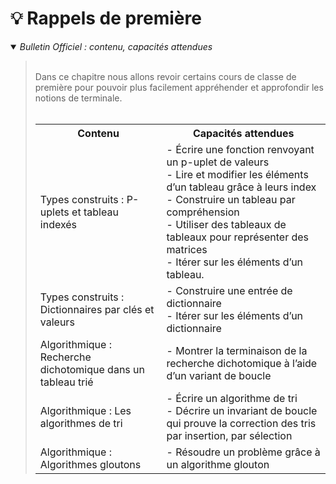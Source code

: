 # 💡 Rappels de première

<details open>
    <summary><i>Bulletin Officiel : contenu, capacités attendues</i></summary>

<blockquote>
<br>
Dans ce chapitre nous allons revoir certains cours de classe de première pour pouvoir plus facilement appréhender et approfondir les notions de terminale.
<table>
<br><br>
<tr><th> Contenu </th><th> Capacités attendues </th></tr>
<tr><td> Types construits : P-uplets et tableau indexés </td><td> - Écrire une fonction renvoyant un p-uplet de valeurs <br>- Lire et modifier les éléments d’un tableau grâce à leurs index <br>- Construire un tableau par compréhension <br>- Utiliser des tableaux de tableaux pour représenter des matrices <br>- Itérer sur les éléments d’un tableau.</td></tr>
<tr><td> Types construits : Dictionnaires par clés et valeurs </td><td> -  Construire une entrée de dictionnaire <br>- Itérer sur les éléments d’un dictionnaire</td> </tr>
<tr><td> Algorithmique : Recherche dichotomique dans un tableau trié </td><td> -  Montrer la terminaison de la recherche dichotomique à l’aide d’un variant de boucle</td> </tr>
<tr><td> Algorithmique : Les algorithmes de tri </td><td> -  Écrire un algorithme de tri <br>- Décrire un invariant de boucle qui prouve la correction des tris par insertion, par sélection</td> </tr>
<tr><td> Algorithmique : Algorithmes gloutons </td><td> -  Résoudre un problème grâce à un algorithme glouton</td> </tr>
</table>
</blockquote>
</details>


<!--

- ### [P-uplets et tableau indexés](https://notebook.basthon.fr/?from=https://raw.githubusercontent.com/abrugiere/tnsi/main/_ressources/0.1_tuples_listes.ipynb){:target="_blank"}
- ### [Dictionnaires par clés et valeurs](https://notebook.basthon.fr/?from=https://raw.githubusercontent.com/abrugiere/tnsi/main/_ressources/0.2_dico.ipynb){:target="_blank"}
- ### [Recherche dichotomique dans un tableau trié](https://notebook.basthon.fr/?from=https://raw.githubusercontent.com/abrugiere/tnsi/main/_ressources/0.3_dichotomie.ipynb){:target="_blank"}
- ### [Les algorithmes de tri](https://notebook.basthon.fr/?from=https://raw.githubusercontent.com/abrugiere/tnsi/main/_ressources/0.4_tris.ipynb){:target="_blank"} 
- ### [Algorithmes gloutons](https://notebook.basthon.fr/?from=https://raw.githubusercontent.com/abrugiere/tnsi/main/_ressources/0.6_gloutons.ipynb){:target="_blank"} 

-->
